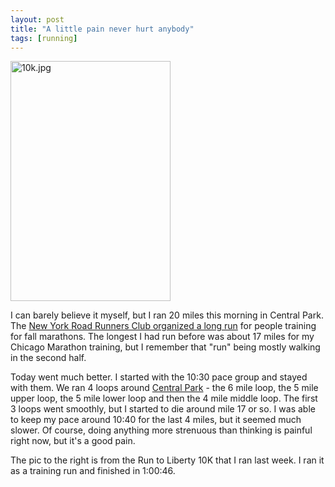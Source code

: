 ```yaml
---
layout: post
title: "A little pain never hurt anybody"
tags: [running]
---
```


[<img src="http://kurup.org/photo/images/9499/10k.jpg" height="384" width="256" alt="10k.jpg" />](http://kurup.org/photo/photo?photo_id=9496)

I can barely believe it myself, but I ran 20 miles this morning in Central Park. The [New York Road Runners Club organized a long run](http://www.nyrrc.org/race/2003/r0906x00.htm) for people training for fall marathons. The longest I had run before was about 17 miles for my Chicago Marathon training, but I remember that "run" being mostly walking in the second half.

Today went much better. I started with the 10:30 pace group and stayed with them. We ran 4 loops around [Central Park](http://www.nyrr.org/divisions/training/cpdistances.html) - the 6 mile loop, the 5 mile upper loop, the 5 mile lower loop and then the 4 mile middle loop. The first 3 loops went smoothly, but I started to die around mile 17 or so. I was able to keep my pace around 10:40 for the last 4 miles, but it seemed much slower. Of course, doing anything more strenuous than thinking is painful right now, but it's a good pain. 

The pic to the right is from the Run to Liberty 10K that I ran last week. I ran it as a training run and finished in 1:00:46.
